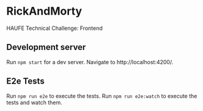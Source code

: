 # RickAndMorty

HAUFE Technical Challenge: Frontend

## Development server

Run `npm start` for a dev server. Navigate to http://localhost:4200/.

## E2e Tests

Run `npm run e2e` to execute the tests.
Run `npm run e2e:watch` to execute the tests and watch them.
